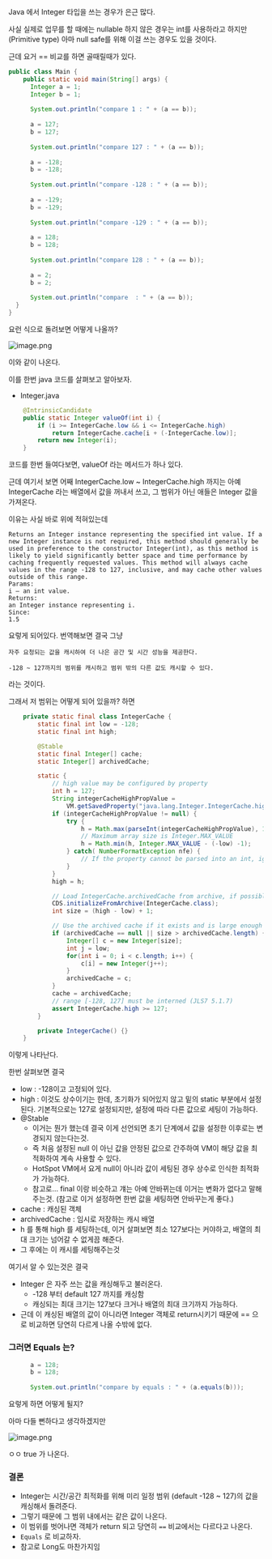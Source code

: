 Java 에서 Integer 타입을 쓰는 경우가 은근 많다.

사실 실제로 업무를 할 때에는 nullable 하지 않은 경우는 int를 사용하라고 하지만(Primitive type) 아마 null safe를 위해 이걸 쓰는 경우도 있을 것이다.

근데 요거 == 비교를 하면 골때릴때가 있다.

```java
public class Main {
	public static void main(String[] args) {
	  Integer a = 1;
	  Integer b = 1;
	  
	  System.out.println("compare 1 : " + (a == b));
	  
	  a = 127;
	  b = 127;
	  
	  System.out.println("compare 127 : " + (a == b));
	  
	  a = -128;
	  b = -128;
	  
	  System.out.println("compare -128 : " + (a == b));
	  
	  a = -129;
	  b = -129;
	  
	  System.out.println("compare -129 : " + (a == b));
	  
	  a = 128;
	  b = 128;
	  
	  System.out.println("compare 128 : " + (a == b));
	  
	  a = 2;
	  b = 2;
	  
	  System.out.println("compare  : " + (a == b));
  }
}
```

요런 식으로 돌려보면 어떻게 나올까?

![image.png](https://prod-files-secure.s3.us-west-2.amazonaws.com/49a784e3-39b0-4ed1-ab9a-37c0c7b18bbd/40f20b56-f0d1-49d2-8184-cab315a58de7/image.png)

이와 같이 나온다.

이를 한번 java 코드를 살펴보고 알아보자.

- Integer.java

```java
    @IntrinsicCandidate
    public static Integer valueOf(int i) {
        if (i >= IntegerCache.low && i <= IntegerCache.high)
            return IntegerCache.cache[i + (-IntegerCache.low)];
        return new Integer(i);
    }
```

코드를 한번 들여다보면, valueOf 라는 메서드가 하나 있다.

근데 여기서 보면 어째 IntegerCache.low ~ IntegerCache.high 까지는 아예 IntegerCache 라는 배열에서 값을 꺼내서 쓰고, 그 범위가 아닌 애들은 Integer 값을 가져온다.

이유는 사실 바로 위에 적혀있는데

```
Returns an Integer instance representing the specified int value. If a new Integer instance is not required, this method should generally be used in preference to the constructor Integer(int), as this method is likely to yield significantly better space and time performance by caching frequently requested values. This method will always cache values in the range -128 to 127, inclusive, and may cache other values outside of this range.
Params:
i – an int value.
Returns:
an Integer instance representing i.
Since:
1.5
```

요렇게 되어있다. 번역해보면 결국 그냥

```
자주 요청되는 값을 캐시하여 더 나은 공간 및 시간 성능을 제공한다.

-128 ~ 127까지의 범위를 캐시하고 범위 밖의 다른 값도 캐시할 수 있다.
```

라는 것이다.

그래서 저 범위는 어떻게 되어 있을까? 하면

```java
    private static final class IntegerCache {
        static final int low = -128;
        static final int high;

        @Stable
        static final Integer[] cache;
        static Integer[] archivedCache;

        static {
            // high value may be configured by property
            int h = 127;
            String integerCacheHighPropValue =
                VM.getSavedProperty("java.lang.Integer.IntegerCache.high");
            if (integerCacheHighPropValue != null) {
                try {
                    h = Math.max(parseInt(integerCacheHighPropValue), 127);
                    // Maximum array size is Integer.MAX_VALUE
                    h = Math.min(h, Integer.MAX_VALUE - (-low) -1);
                } catch( NumberFormatException nfe) {
                    // If the property cannot be parsed into an int, ignore it.
                }
            }
            high = h;

            // Load IntegerCache.archivedCache from archive, if possible
            CDS.initializeFromArchive(IntegerCache.class);
            int size = (high - low) + 1;

            // Use the archived cache if it exists and is large enough
            if (archivedCache == null || size > archivedCache.length) {
                Integer[] c = new Integer[size];
                int j = low;
                for(int i = 0; i < c.length; i++) {
                    c[i] = new Integer(j++);
                }
                archivedCache = c;
            }
            cache = archivedCache;
            // range [-128, 127] must be interned (JLS7 5.1.7)
            assert IntegerCache.high >= 127;
        }

        private IntegerCache() {}
    }
```

이렇게 나타난다.

한번 살펴보면 결국

- low : -128이고 고정되어 있다.
- high : 이것도 상수이기는 한데, 초기화가 되어있지 않고 밑의 static 부분에서 설정된다. 기본적으로는 127로 설정되지만, 설정에 따라 다른 값으로 세팅이 가능하다.
- @Stable
    - 이거는 뭔가 했는데 결국 이게 선언되면 초기 단계에서 값을 설정한 이후로는 변경되지 않는다는것.
    - 즉 처음 설정된 null 이 아닌 값을 안정된 값으로 간주하여 VM이 해당 값을 최적화하여 계속 사용할 수 있다.
    - HotSpot VM에서 요게 null이 아니라 값이 세팅된 경우 상수로 인식한 최적화가 가능하다.
    - 참고로… final 이랑 비슷하고 걔는 아예 안바뀌는데 이거는 변화가 없다고 말해주는것. (참고로 이거 설정하면 한번 값을 세팅하면 안바꾸는게 좋다.)
- cache : 캐싱된 객체
- archivedCache : 임시로 저장하는 캐시 배열
- h 를 통해 high 를 세팅하는데, 이거 살펴보면 최소 127보다는 커야하고, 배열의 최대 크기는 넘어갈 수 없게끔 해준다.
- 그 후에는 이 캐시를 세팅해주는것

여기서 알 수 있는것은 결국

- Integer 은 자주 쓰는 값을 캐싱해두고 불러온다.
    - -128 부터 default 127 까지를 캐싱함
    - 캐싱되는 최대 크기는 127보다 크거나 배열의 최대 크기까지 가능하다.
- 근데 이 캐싱된 배열의 값이 아니라면 Integer 객체로 return시키기 때문에 == 으로 비교하면 당연히 다르게 나올 수밖에 없다.

### 그러면 Equals 는?

```java
	  a = 128;
	  b = 128;
	  
	  System.out.println("compare by equals : " + (a.equals(b)));
```

요렇게 하면 어떻게 될지?

아마 다들 뻔하다고 생각하겠지만

![image.png](https://prod-files-secure.s3.us-west-2.amazonaws.com/49a784e3-39b0-4ed1-ab9a-37c0c7b18bbd/97f36f10-0dfe-4445-97f2-3fec37287c2f/image.png)

ㅇㅇ true 가 나온다.

### 결론

- Integer는 시간/공간 최적화를 위해 미리 일정 범위 (default -128 ~ 127)의 값을 캐싱해서 돌려준다.
- 그렇기 때문에 그 범위 내에서는 같은 값이 나온다.
- 이 범위를 벗어나면 객체가 return 되고 당연히 `==` 비교에서는 다르다고 나온다.
- `Equals` 로 비교하자.
- 참고로 Long도 마찬가지임
